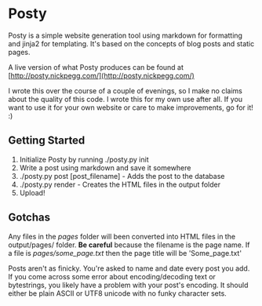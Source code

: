 # Posty

Posty is a simple website generation tool using markdown for formatting and 
jinja2 for templating. It's based on the concepts of blog posts and static
pages.

A live version of what Posty produces can be found at 
[http://posty.nickpegg.com/](http://posty.nickpegg.com/)

I wrote this over the course of a couple of evenings, so I make no claims 
about the quality of this code. I wrote this for my own use after all. If you
want to use it for your own website or care to make improvements, go for it! :)

## Getting Started

1. Initialize Posty by running ./posty.py init
2. Write a post using markdown and save it somewhere
3. ./posty.py post [post_filename] - Adds the post to the database
4. ./posty.py render - Creates the HTML files in the output folder
5. Upload!

## Gotchas

Any files in the *pages* folder will been converted into HTML files in the 
output/pages/ folder. **Be careful** because the filename is the page name.
If a file is *pages/some_page.txt* then the page title will be 'Some_page.txt'

Posts aren't as finicky. You're asked to name and date every post you add. If
you come across some error about encoding/decoding text or bytestrings, you
likely have a problem with your post's encoding. It should either be plain 
ASCII or UTF8 unicode with no funky character sets.

